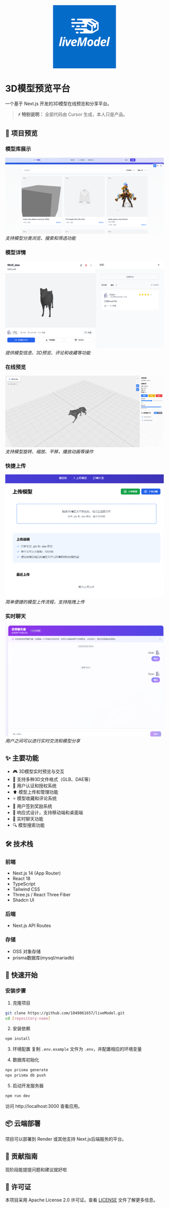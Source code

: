 <div align="center">
  <img src="public/readme/logo.png" alt="LiveModel Logo" width="200"/>
</div>

# 3D模型预览平台

一个基于 Next.js 开发的3D模型在线预览和分享平台。

> **⚡ 特别说明：** 全部代码由 Cursor 生成，本人只是产品。

## 🎯 项目预览

### 模型库展示
![模型库展示](public/readme/models.png)
*支持模型分类浏览、搜索和筛选功能*

### 模型详情
![模型详情](public/readme/modelinfo.png)
*提供模型信息、3D预览、评论和收藏等功能*

### 在线预览
![在线预览](public/readme/preview.png)
*支持模型旋转、缩放、平移，播放动画等操作*

### 快捷上传
![快捷上传](public/readme/upload.png)
*简单便捷的模型上传流程，支持拖拽上传*

### 实时聊天
![实时聊天](public/readme/chat.png)
*用户之间可以进行实时交流和模型分享*

## ✨ 主要功能

- 🎮 3D模型实时预览与交互
- 📁 支持多种3D文件格式（GLB、DAE等）
- 🔐 用户认证和授权系统
- ⬆️ 模型上传和管理功能
- ⭐ 模型收藏和评论系统
- 📅 用户签到奖励系统
- 📱 响应式设计，支持移动端和桌面端
- 💬 实时聊天功能
- 🔍 模型搜索功能

## 🛠️ 技术栈

### 前端
- Next.js 14 (App Router)
- React 18
- TypeScript
- Tailwind CSS
- Three.js / React Three Fiber
- Shadcn UI

### 后端
- Next.js API Routes

### 存储
- OSS 对象存储
- prisma数据库(mysql/mariadb)

## 🚀 快速开始

### 安装步骤

1. 克隆项目

```bash
git clone https://github.com/1049861657/liveModel.git
cd [repository-name]
```

2. 安装依赖

```bash
npm install
```

3. 环境配置
复制 `.env.example` 文件为 `.env`，并配置相应的环境变量

4. 数据库初始化

```bash
npx prisma generate
npx prisma db push
```

5. 启动开发服务器

```bash
npm run dev
```

访问 http://localhost:3000 查看应用。

## 📦 云端部署

项目可以部署到 Render 或其他支持 Next.js后端服务的平台。

## 🤝 贡献指南

现阶段能提提问题和建议就好啦

## 📝 许可证

本项目采用 Apache License 2.0 许可证。查看 [LICENSE](./LICENSE) 文件了解更多信息。 